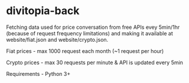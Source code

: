 # divitopia-back


Fetching data used for price conversation from free APIs evey 5min/1hr (because of request frequency limitations) and making it available at website/fiat.json and website/crypto.json.

Fiat prices - max 1000 request each month (~1 request per hour)

Crypto prices - max 30 requests per minute & API is updated every 5min

Requirements - Python 3+







